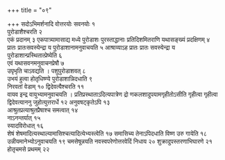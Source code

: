+++
title = "०९"

+++
सदोऽभिमर्शनादि वोत्तरयोः सवनयोः १  
पुरोडाशैश्चरति २  
एकं प्रदानम् ३
एकपात्र्यामासाद्य मध्ये पुरोडाशः पुरस्ताद्धानाः
प्रतिदिशमितराणि यथासङ्ख्यं प्रदक्षिणम् ४  
प्रातः
प्रातःसवस्येन्द्रा य पुरोडाशानामनुवाचयति ५
आश्राव्याऽह प्रातः प्रातः सवस्येन्द्रा य
पुरोडाशान्प्रस्थितात्प्रेष्येति ६  
एवं
यथासवनमनुवाचनप्रेषौ ७  
उपृभृति चाऽवद्यति ।
पशुपुरोडाशवत् ८  
उभयं हुत्वा होतृधिष्ण्ये
पुरोडाशान्निदधाति ९  
निरवतां वेडाम् १०
द्विदेवत्यैश्चरति ११  
वायव इन्द्र वायुभ्यामनुवाचयति ।
प्रतिप्रस्थाताऽदित्यपात्रेण द्रो णकलशादुपयामगृहीतोऽसीति
गृहीत्वा गृहीत्वा द्विदेवत्याननु जुहोत्युत्तरार्धे १२
अनुवषट्कृतेऽपि १३  
आश्रुतप्रत्याश्रुतप्रैषाश्च
समत्वात् १४  
नाऽनन्तर्यात् १५  
स्यादविरोधात् १६  
शेषं
शेषमादित्यस्थाल्यामासिश्चत्यादित्येभ्यस्त्वेति १७
समासिच्य तेनाऽपिदधाति विष्ण उरु गायेति १८
उन्नीयमानेभ्योऽनुवाचयति १९
चमसेषून्नयति नवस्वपरेणोत्तरवेदिं निधाय २०
शुक्रादुपस्तरणाभिघारणे २१  
होतृचमसे प्रथमम्
२२  
